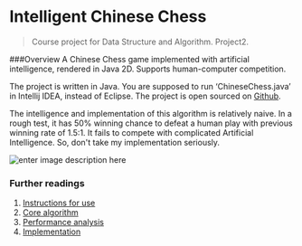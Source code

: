 
Intelligent Chinese Chess
=============================


>Course project for Data Structure and Algorithm. Project2.

###Overview
A Chinese Chess game implemented with artificial intelligence, rendered in Java 2D. Supports human-computer competition.

The project is written in Java. You are supposed to run ‘ChineseChess.java’ in Intellij IDEA, instead of Eclipse. The project is open sourced on [Github](https://github.com/geeeeeeeeek/IntelligentChineseChessSystem/).

The intelligence and implementation of this algorithm is relatively naive. In a rough test, it has 50% winning chance to defeat a human play with previous winning rate of 1.5:1. It fails to compete with complicated Artificial Intelligence. So, don't take my implementation seriously.

![enter image description here](https://lh6.googleusercontent.com/-VtjJxRnIwJY/VJhRQv1TZyI/AAAAAAAABlg/sAoMBxblz2c/s0/1.png)

### Further readings
1. [Instructions for use](https://github.com/geeeeeeeeek/IntelligentChineseChessSystem/wiki/1.-Instructions-for-use)
2. [Core algorithm](https://github.com/geeeeeeeeek/IntelligentChineseChessSystem/wiki/2.-Core-algorithm)
3. [Performance analysis](https://github.com/geeeeeeeeek/IntelligentChineseChessSystem/wiki/3.-Performance-analysis)
4. [Implementation](https://github.com/geeeeeeeeek/IntelligentChineseChessSystem/wiki/4.-Implementation)
